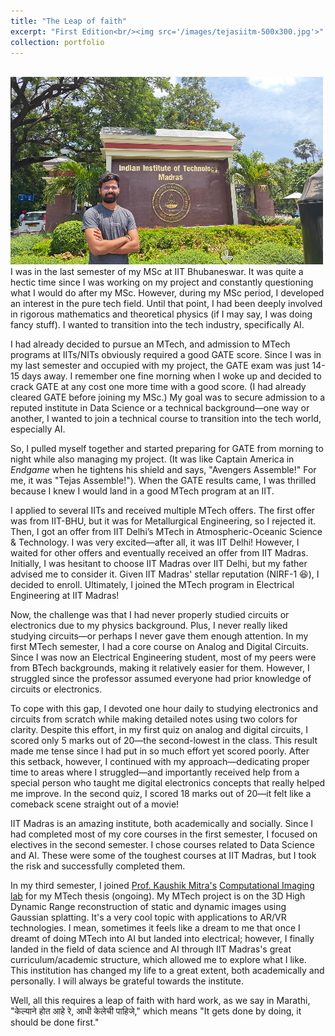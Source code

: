 ```yaml
---
title: "The Leap of faith"
excerpt: "First Edition<br/><img src='/images/tejasiitm-500x300.jpg'>"
collection: portfolio
---
```

<br/><img src='/images/tejasiitm-500x300.jpg'><br/>
I was in the last semester of my MSc at IIT Bhubaneswar. It was quite a hectic time since I was working on my project and constantly questioning what I would do after my MSc. However, during my MSc period, I developed an interest in the pure tech field. Until that point, I had been deeply involved in rigorous mathematics and theoretical physics (if I may say, I was doing fancy stuff). I wanted to transition into the tech industry, specifically AI.

I had already decided to pursue an MTech, and admission to MTech programs at IITs/NITs obviously required a good GATE score. Since I was in my last semester and occupied with my project, the GATE exam was just 14-15 days away. I remember one fine morning when I woke up and decided to crack GATE at any cost one more time with a good score. (I had already cleared GATE before joining my MSc.) My goal was to secure admission to a reputed institute in Data Science or a technical background—one way or another, I wanted to join a technical course to transition into the tech world, especially AI. 

So, I pulled myself together and started preparing for GATE from morning to night while also managing my project. (It was like Captain America in *Endgame* when he tightens his shield and says, "Avengers Assemble!" For me, it was "Tejas Assemble!"). When the GATE results came, I was thrilled because I knew I would land in a good MTech program at an IIT.

I applied to several IITs and received multiple MTech offers. The first offer was from IIT-BHU, but it was for Metallurgical Engineering, so I rejected it. Then, I got an offer from IIT Delhi’s MTech in Atmospheric-Oceanic Science & Technology. I was very excited—after all, it was IIT Delhi! However, I waited for other offers and eventually received an offer from IIT Madras. Initially, I was hesitant to choose IIT Madras over IIT Delhi, but my father advised me to consider it. Given IIT Madras' stellar reputation (NIRF-1 😆), I decided to enroll. Ultimately, I joined the MTech program in Electrical Engineering at IIT Madras!

Now, the challenge was that I had never properly studied circuits or electronics due to my physics background. Plus, I never really liked studying circuits—or perhaps I never gave them enough attention. In my first MTech semester, I had a core course on Analog and Digital Circuits. Since I was now an Electrical Engineering student, most of my peers were from BTech backgrounds, making it relatively easier for them. However, I struggled since the professor assumed everyone had prior knowledge of circuits or electronics.

To cope with this gap, I devoted one hour daily to studying electronics and circuits from scratch while making detailed notes using two colors for clarity. Despite this effort, in my first quiz on analog and digital circuits, I scored only 5 marks out of 20—the second-lowest in the class. This result made me tense since I had put in so much effort yet scored poorly. After this setback, however, I continued with my approach—dedicating proper time to areas where I struggled—and importantly received help from a special person who taught me digital electronics concepts that really helped me improve. In the second quiz, I scored 18 marks out of 20—it felt like a comeback scene straight out of a movie!

IIT Madras is an amazing institute, both academically and socially. Since I had completed most of my core courses in the first semester, I focused on electives in the second semester. I chose courses related to Data Science and AI. These were some of the toughest courses at IIT Madras, but I took the risk and successfully completed them.

In my third semester, I joined [Prof. Kaushik Mitra's](https://www.ee.iitm.ac.in/kmitra/) [Computational Imaging lab](https://www.ee.iitm.ac.in/comp_photolab/) for my MTech thesis (ongoing). My MTech project is on the 3D High Dynamic Range reconstruction of static and dynamic images using Gaussian splatting. It's a very cool topic with applications to AR/VR technologies. I mean, sometimes it feels like a dream to me that once I dreamt of doing MTech into AI but landed into electrical; however, I finally landed in the field of data science and AI through IIT Madras's great curriculum/academic structure, which allowed me to explore what I like. This institution has changed my life to a great extent, both academically and personally. I will always be grateful towards the institute.

Well, all this requires a leap of faith with hard work, as we say in Marathi, "केल्याने होत आहे रे, आधी केलेची पाहिजे," which means "It gets done by doing, it should be done first."
